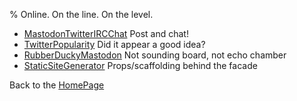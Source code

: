 % Online. On the line. On the level.

- [MastodonTwitterIRCChat](MastodonTwitterIRCChat.html) Post and chat!
- [TwitterPopularity](TwitterPopularity.html) Did it appear a good idea?
- [RubberDuckyMastodon](RubberDuckyMastodon.html) Not sounding board, not echo chamber
- [StaticSiteGenerator](StaticSiteGenerator.html) Props/scaffolding behind the facade

Back to the [HomePage](HomePage.html)
